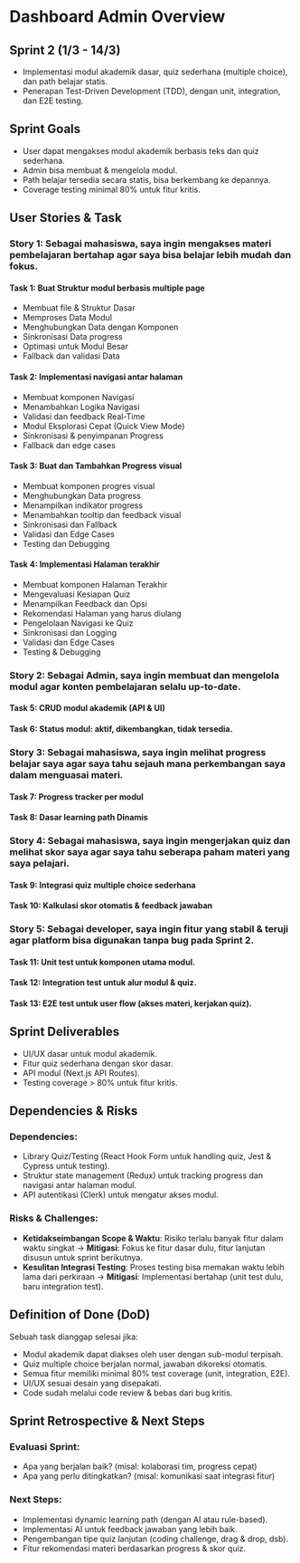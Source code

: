 # Dashboard Admin Overview

## Sprint 2 (1/3 - 14/3)

- Implementasi modul akademik dasar, quiz sederhana (multiple choice), dan path belajar statis.
- Penerapan Test-Driven Development (TDD), dengan unit, integration, dan E2E testing.

## Sprint Goals

- User dapat mengakses modul akademik berbasis teks dan quiz sederhana.
- Admin bisa membuat & mengelola modul.
- Path belajar tersedia secara statis, bisa berkembang ke depannya.
- Coverage testing minimal 80% untuk fitur kritis.

## User Stories & Task

### Story 1: Sebagai mahasiswa, saya ingin mengakses materi pembelajaran bertahap agar saya bisa belajar lebih mudah dan fokus.

#### Task 1: Buat Struktur modul berbasis multiple page
- Membuat file & Struktur Dasar
- Memproses Data Modul
- Menghubungkan Data dengan Komponen
- Sinkronisasi Data progress
- Optimasi untuk Modul Besar
- Fallback dan validasi Data

#### Task 2: Implementasi navigasi antar halaman
- Membuat komponen Navigasi
- Menambahkan Logika Navigasi
- Validasi dan feedback Real-Time
- Modul Eksplorasi Cepat (Quick View Mode)
- Sinkronisasi & penyimpanan Progress
- Fallback dan edge cases

#### Task 3: Buat dan Tambahkan Progress visual
- Membuat komponen progres visual
- Menghubungkan Data progress
- Menampilkan indikator progress
- Menambahkan tooltip dan feedback visual
- Sinkronisasi dan Fallback
- Validasi dan Edge Cases
- Testing dan Debugging

#### Task 4: Implementasi Halaman terakhir
- Membuat komponen Halaman Terakhir
- Mengevaluasi Kesiapan Quiz
- Menampilkan Feedback dan Opsi
- Rekomendasi Halaman yang harus diulang
- Pengelolaan Navigasi ke Quiz
- Sinkronisasi dan Logging
- Validasi dan Edge Cases
- Testing & Debugging

### Story 2: Sebagai Admin, saya ingin membuat dan mengelola modul agar konten pembelajaran selalu up-to-date.

#### Task 5: CRUD modul akademik (API & UI)
#### Task 6: Status modul: aktif, dikembangkan, tidak tersedia.

### Story 3: Sebagai mahasiswa, saya ingin melihat progress belajar saya agar saya tahu sejauh mana perkembangan saya dalam menguasai materi.

#### Task 7: Progress tracker per modul
#### Task 8: Dasar learning path Dinamis

### Story 4: Sebagai mahasiswa, saya ingin mengerjakan quiz dan melihat skor saya agar saya tahu seberapa paham materi yang saya pelajari.

#### Task 9: Integrasi quiz multiple choice sederhana
#### Task 10: Kalkulasi skor otomatis & feedback jawaban

### Story 5: Sebagai developer, saya ingin fitur yang stabil & teruji agar platform bisa digunakan tanpa bug pada Sprint 2.

#### Task 11: Unit test untuk komponen utama modul.
#### Task 12: Integration test untuk alur modul & quiz.
#### Task 13: E2E test untuk user flow (akses materi, kerjakan quiz).

## Sprint Deliverables

- UI/UX dasar untuk modul akademik.
- Fitur quiz sederhana dengan skor dasar.
- API modul (Next.js API Routes).
- Testing coverage > 80% untuk fitur kritis.

## Dependencies & Risks

### Dependencies:
- Library Quiz/Testing (React Hook Form untuk handling quiz, Jest & Cypress untuk testing).
- Struktur state management (Redux) untuk tracking progress dan navigasi antar halaman modul.
- API autentikasi (Clerk) untuk mengatur akses modul.

### Risks & Challenges:
- **Ketidakseimbangan Scope & Waktu**: Risiko terlalu banyak fitur dalam waktu singkat → **Mitigasi**: Fokus ke fitur dasar dulu, fitur lanjutan disusun untuk sprint berikutnya.
- **Kesulitan Integrasi Testing**: Proses testing bisa memakan waktu lebih lama dari perkiraan → **Mitigasi**: Implementasi bertahap (unit test dulu, baru integration test).

## Definition of Done (DoD)

Sebuah task dianggap selesai jika:
- Modul akademik dapat diakses oleh user dengan sub-modul terpisah.
- Quiz multiple choice berjalan normal, jawaban dikoreksi otomatis.
- Semua fitur memiliki minimal 80% test coverage (unit, integration, E2E).
- UI/UX sesuai desain yang disepakati.
- Code sudah melalui code review & bebas dari bug kritis.

## Sprint Retrospective & Next Steps

### Evaluasi Sprint:
- Apa yang berjalan baik? (misal: kolaborasi tim, progress cepat)
- Apa yang perlu ditingkatkan? (misal: komunikasi saat integrasi fitur)

### Next Steps:
- Implementasi dynamic learning path (dengan AI atau rule-based).
- Implementasi AI untuk feedback jawaban yang lebih baik.
- Pengembangan tipe quiz lanjutan (coding challenge, drag & drop, dsb).
- Fitur rekomendasi materi berdasarkan progress & skor quiz.
